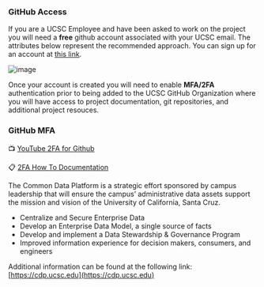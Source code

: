 ### GitHub Access
If you are a UCSC Employee and have been asked to work on the project you will need a **free** github account associated with your UCSC email. The attributes below represent the recommended approach.  You can sign up for an account at [this link](https://github.com/signup).  

![image](https://user-images.githubusercontent.com/15661467/208491859-44f587a1-cd90-4e40-8361-d7431c4936ae.png)

Once your account is created you will need to enable **MFA/2FA** authentication prior to being added to the UCSC GitHub Organization where you will have access to project documentation, git repositories, and additional project resouces. 

### GitHub MFA
:tv: [YouTube 2FA for Github](https://www.youtube.com/watch?v=j6beTHnsumI)

:clipboard: [2FA How To Documentation](https://docs.github.com/en/authentication/securing-your-account-with-two-factor-authentication-2fa/configuring-two-factor-authentication)

The Common Data Platform is a strategic effort sponsored by campus leadership that will ensure the campus’ administrative data assets support the mission and vision of the University of California, Santa Cruz.  

* Centralize and Secure Enterprise Data
* Develop an Enterprise Data Model, a single source of facts
* Develop and implement a Data Stewardship & Governance Program
* Improved information experience for decision makers, consumers, and engineers


Additional information can be found at the following link: [https://cdp.ucsc.edu](https://cdp.ucsc.edu)
